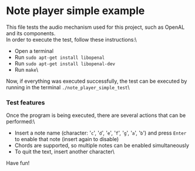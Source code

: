 # Note player simple example

This file tests the audio mechanism used for this project, such as OpenAL and its components.\
In order to execute the test, follow these instructions:\
* Open a terminal
* Run ```sudo apt-get install libopenal```
* Run ```sudo apt-get install libopenal-dev```
* Run ```make```\

Now, if everything was executed successfully, the test can be executed by running in the terminal ```./note_player_simple_test```\

### Test features

Once the program is being executed, there are several actions that can be performed:\
* Insert a note name (character: '```c```', '```d```', '```e```', '```f```', '```g```', '```a```', '```b```') and press ```Enter``` to enable that note (insert again to disable)
* Chords are supported, so multiple notes can be enabled simultaneously
* To quit the text, insert another character\

Have fun!
